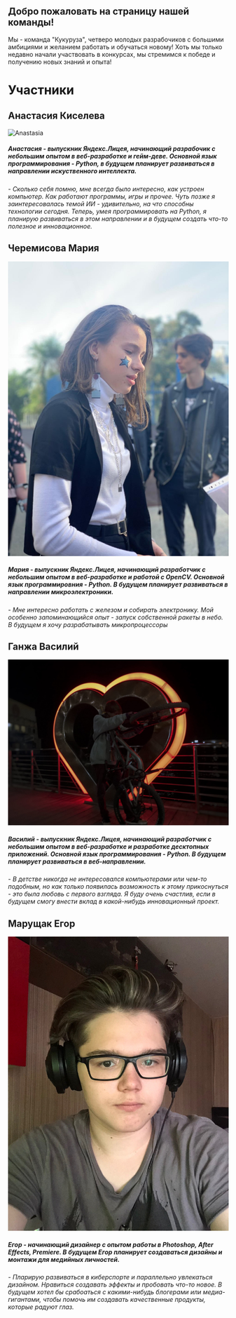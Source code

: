 ## Добро пожаловать на страницу нашей команды!

Мы - команда "Кукуруза", четверо молодых разрабочиков с большими амбициями и желанием работать и обучаться новому! Хоть мы только недавно начали участвовать в конкурсах, мы стремимся к победе и получению новых знаний и опыта!

# Участники

## Анастасия Киселева


![Anastasia](images/Anastasia.jpg) 


##### Анастасия - выпускник Яндекс.Лицея, начинающий разрабочик с небольшим опытом в веб-разработке и гейм-деве. Основной язык программирования - Python, в будущем планирует развиваться в направлении искуственного интеллекта. 

_- Сколько себя помню, мне всегда было интересно, как устроен компьютер. Как работают программы, игры и прочее. Чуть позже я заинтересовалась темой ИИ - удивительно, на что способны технологии сегодня. Теперь, умея программировать на Python, я планирую развиваться в этом направлении и в будущем создать что-то полезное и инновационное._

## Черемисова Мария


![Maria](images/Maria.jpg) 


##### Мария - выпускник Яндекс.Лицея, начинающий разработчик с небольшим опытом в веб-разработке и работой с OpenCV. Основной язык программировния - Python. В будущем планирует развиваться в направлении микроэлектроники.

_- Мне интересно работать с железом и собирать электронику. Мой особенно запоминающийся опыт - запуск собственной ракеты в небо. В будущем я хочу разрабатывать микропроцессоры_

## Ганжа Василий


![Vasily](images/Vasily.jpg) 


##### Василий - выпускник Яндекс.Лицея, начинающий разработчик с небольшим опытом в веб-разработке и разработке десктопных приложений. Основной язык программирования - Python. В будущем планирует развиваться в веб-направлении.

 _- В детстве никогда не интересовался компьютерами или чем-то подобным, но как только появилась возможность к этому прикоснуться - это была любовь с первого взгляда. Я буду очень счастлив, если в будущем смогу внести вклад в какой-нибудь инновационный проект._

## Марущак Егор

![Egor](images/Egor.jpg) 


##### Егор - начинающий дизайнер с опытом работы в Photoshop, After Effects, Premiere. В будущем Егор планирует создаваться дизайны и монтажи для медийных личностей.

_- Пларирую развиваться в киберспорте и параллельно увлекаться дизайном. Нравиться создавать эффекты и пробовать что-то новое. В будущем хотел бы срабоаться с какими-нибудь блогерами или медиа-гигантами, чтобы помочь им создавать качественные продукты, которые радуют глаз._

